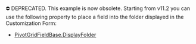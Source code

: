 ⛔ DEPRECATED. This example is now obsolete. Starting from v11.2 you can use the following property to place a field into the folder displayed in the Customization Form:

- [PivotGridFieldBase.DisplayFolder](https://docs.devexpress.com/CoreLibraries/DevExpress.XtraPivotGrid.PivotGridFieldBase.DisplayFolder)